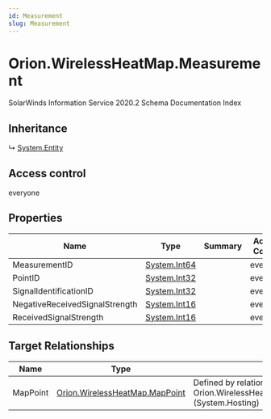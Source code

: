 ```yaml
---
id: Measurement
slug: Measurement
---
```


# Orion.WirelessHeatMap.Measurement

SolarWinds Information Service 2020.2 Schema Documentation Index

## Inheritance

↳ [System.Entity](./../System/Entity)

## Access control

everyone

## Properties

| Name | Type | Summary | Access Control |
| ------ | ------ | ------ | ------ |
| MeasurementID | [System.Int64](https://docs.microsoft.com/en-us/dotnet/api/system.int64) |  | everyone |
| PointID | [System.Int32](https://docs.microsoft.com/en-us/dotnet/api/system.int32) |  | everyone |
| SignalIdentificationID | [System.Int32](https://docs.microsoft.com/en-us/dotnet/api/system.int32) |  | everyone |
| NegativeReceivedSignalStrength | [System.Int16](https://docs.microsoft.com/en-us/dotnet/api/system.int16) |  | everyone |
| ReceivedSignalStrength | [System.Int16](https://docs.microsoft.com/en-us/dotnet/api/system.int16) |  | everyone |

## Target Relationships

| Name | Type | Notes |
| ------ | ------ | ------ |
| MapPoint | [Orion.WirelessHeatMap.MapPoint](./../Orion.WirelessHeatMap/MapPoint) | Defined by relationship Orion.WirelessHeatMap.MapPointHostsMeasurement (System.Hosting) |


